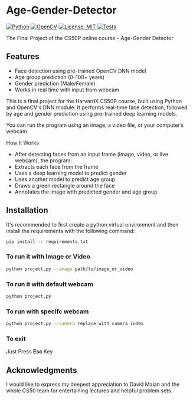 # Age-Gender-Detector
[![Python](https://img.shields.io/badge/Python-3.7%2B-blue)](https://www.python.org/)
[![OpenCV](https://img.shields.io/badge/OpenCV-4.x-green)](https://opencv.org/)
[![License: MIT](https://img.shields.io/badge/License-MIT-yellow.svg)](https://opensource.org/licenses/MIT)
[![Tests](https://img.shields.io/badge/tests-pytest%20✓-brightgreen)](https://pytest.org/)

The Final Project of the CS50P online course - Age-Gender Detector
## Features

- Face detection using pre-trained OpenCV DNN model
- Age group prediction (0–100+ years)
- Gender prediction (Male/Female)
- Works in real time with input from webcam

This is a final project for the HarvardX CS50P course, built using Python and OpenCV's DNN module. It performs real-time face detection, followed by age and gender prediction using pre-trained deep learning models.

You can run the program using an image, a video file, or your computer’s webcam.

How It Works
- After detecting faces from an input frame (image, video, or live webcam), the program:
- Extracts each face from the frame
- Uses a deep learning model to predict gender
- Uses another model to predict age group
- Draws a green rectangle around the face
- Annotates the image with predicted gender and age group



## Installation
It's recommended to first create a python virtual environment and then install the requirements with the following command:
```bash
pip install -r requirements.txt
```

### To run it with Image or Video
```bash
python project.py --image path/to/image_or_video
```
### To run it with default webcam
```bash
python project.py
```
### To run with specifc webcam
```bash
python project.py --camera replace_with_camera_index
```
### To exit
Just Press **Esc** Key



## Acknowledgments
I would like to express my deepest appreciation to David Malan and the whole CS50 team for entertaining lectures and helpful problem sets.

 

